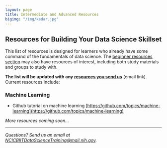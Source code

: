 ```yaml
---
layout: page
title: Intermediate and Advanced Resources 
bigimg: "/img/kedar.jpg"
---
```


## Resources for Building Your Data Science Skillset

This list of resources is designed for learners who already have some command of the fundamentals of data science.  The [beginner resources section](../beginner-resources.md) may also have resources of interest, including both study materials and groups to study with.

**The list will be updated with any [resources you send us](mailto:NCICBIITDataScienceTraining@mail.nih.gov)** (email link). Current resources include:


### Machine Learning

* Github tutorial on machine learning [https://github.com/topics/machine-learning](https://github.com/topics/machine-learning)

*More resources coming soon...*

---
*Questions? Send us an email at [NCICBIITDataScienceTraining@mail.nih.gov](mailto:NCICBIITDataScienceTraining@mail.nih.gov).*
